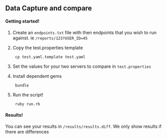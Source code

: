 ## Data Capture and compare

#### Getting started!

1. Create an `endpoints.txt` file with then endpoints that you wish to run against.  ie `/reports/123?USER_ID=45`
2. Copy the test.properties template

        cp test.yaml.template test.yaml

3. Set the values for your two servers to compare in `test.properties`
4. Install dependent gems

        bundle

5. Run the script!

        ruby run.rb

#### Results!

You can see your results in `/results/results.diff`. We only show results if there are differences
